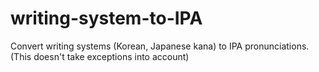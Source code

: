 # writing-system-to-IPA
Convert writing systems (Korean, Japanese kana) to IPA pronunciations. (This doesn't take exceptions into account)
